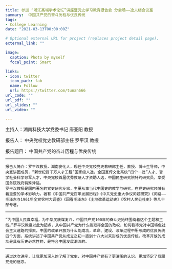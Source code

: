 ```yaml
---
title: 参加 “湘江高端学术论坛”讲座暨党史学习教育报告会 分会场——逸夫楼会议室
summary:  中国共产党的奋斗历程与优良传统
tags:
- College Learning
date: "2021-03-13T00:00:00Z"

# Optional external URL for project (replaces project detail page).
external_link: ""

image:
  caption: Photo by myself
  focal_point: Smart

links:
- icon: twitter
  icon_pack: fab
  name: Follow
  url: https://twitter.com/tunan666
url_code: ""
url_pdf: ""
url_slides: ""
url_video: ""

---
```

主持人：湖南科技大学党委书记 唐亚阳 教授

报告人： 中央党校党史教研部主任 罗平汉 教授

报告题目： 中国共产党的奋斗历程与优良传统

---
    报告人简介：罗平汉教授，湖南安化人，现任中央党校党史教研部主任，教授、博士生导师，中央宣讲团成员，“新世纪百千万人才工程”国家级人选，全国宣传文化系统“四个一批”人才、哲学社会科学领军人才，中央党校首届优秀教研人才资助人选，中国民生研究院特约研究员，享受国务院政府特殊津贴。
    罗平汉教授是国内著名的党史研究专家，主要从事当代中国史的教学与研究，在党史研究领域有着重要的学术影响力。著有《中国共产党百年发展历程》《中共党史重大争议问题研究》《问路——毛泽东与1961年全党农村大调查》《回看毛泽东》《土地改革运动史》《农村人民公社史》等几十部专著。

---
    “为中国人民谋幸福，为中华民族谋复兴，中国共产党100年的奋斗史始终围绕着这个主题和主线。”罗平汉教授以此为起点，从中国共产党为什么能取得全国的政权，如何看待党对中国特色社会主义道路的探索，中国的改革开放为什么能成功，革命、建设、改革过程中所形成的优良传统四个方面，系统讲述了中国共产党从成立之初一直到十八大以来形成的优良传统。改革开放的成功是具有历史必然性的，是符合中国发展潮流的。

---
    通过这次讲座，让我更加深入的了解了党史，对中国共产党有了更清晰的认识。更加坚定了我跟党走的信念。
